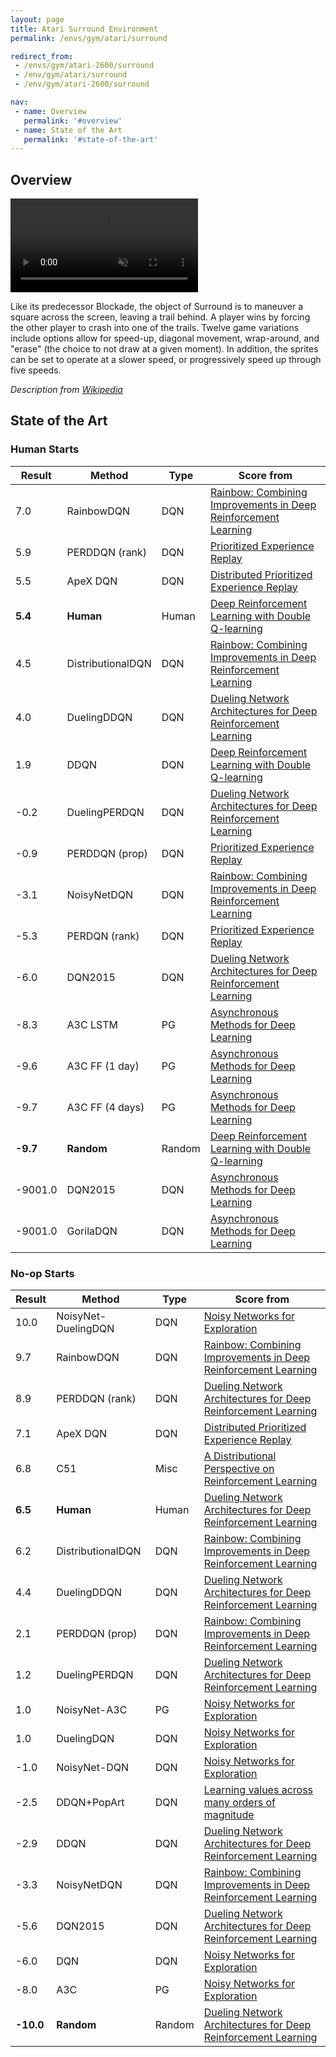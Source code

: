 ```yaml
---
layout: page
title: Atari Surround Environment
permalink: /envs/gym/atari/surround

redirect_from:
 - /envs/gym/atari-2600/surround
 - /env/gym/atari/surround
 - /env/gym/atari-2600/surround

nav:
 - name: Overview
   permalink: '#overview'
 - name: State of the Art
   permalink: '#state-of-the-art'
---
```



## Overview

<video autoplay muted loop controls>
  <source src="{{ 'assets/_pages/envs/gym/atari/surround.mp4' | absolute_url }}" type="video/mp4">
</video>

Like its predecessor Blockade, the object of Surround is to maneuver a square across the screen, leaving a trail behind. A player wins by forcing the other player to crash into one of the trails. Twelve game variations include options allow for speed-up, diagonal movement, wrap-around, and "erase" (the choice to not draw at a given moment). In addition, the sprites can be set to operate at a slower speed, or progressively speed up through five speeds.

*Description from [Wikipedia](https://en.wikipedia.org/wiki/Surround_(video_game))*


## State of the Art

### Human Starts

| Result | Method | Type | Score from |
|--------|--------|------|------------|
| 7.0 | RainbowDQN | DQN | [Rainbow: Combining Improvements in Deep Reinforcement Learning](https://arxiv.org/abs/1710.02298) |
| 5.9 | PERDDQN (rank) | DQN | [Prioritized Experience Replay](https://arxiv.org/abs/1511.05952) |
| 5.5 | ApeX DQN | DQN | [Distributed Prioritized Experience Replay](https://arxiv.org/abs/1803.00933) |
| **5.4** | **Human** | Human | [Deep Reinforcement Learning with Double Q-learning](https://arxiv.org/abs/1509.06461) |
| 4.5 | DistributionalDQN | DQN | [Rainbow: Combining Improvements in Deep Reinforcement Learning](https://arxiv.org/abs/1710.02298) |
| 4.0 | DuelingDDQN | DQN | [Dueling Network Architectures for Deep Reinforcement Learning](https://arxiv.org/abs/1511.06581) |
| 1.9 | DDQN | DQN | [Deep Reinforcement Learning with Double Q-learning](https://arxiv.org/abs/1509.06461) |
| -0.2 | DuelingPERDQN | DQN | [Dueling Network Architectures for Deep Reinforcement Learning](https://arxiv.org/abs/1511.06581) |
| -0.9 | PERDDQN (prop) | DQN | [Prioritized Experience Replay](https://arxiv.org/abs/1511.05952) |
| -3.1 | NoisyNetDQN | DQN | [Rainbow: Combining Improvements in Deep Reinforcement Learning](https://arxiv.org/abs/1710.02298) |
| -5.3 | PERDQN (rank) | DQN | [Prioritized Experience Replay](https://arxiv.org/abs/1511.05952) |
| -6.0 | DQN2015 | DQN | [Dueling Network Architectures for Deep Reinforcement Learning](https://arxiv.org/abs/1511.06581) |
| -8.3 | A3C LSTM | PG | [Asynchronous Methods for Deep Learning](https://arxiv.org/abs/1602.01783) |
| -9.6 | A3C FF (1 day) | PG | [Asynchronous Methods for Deep Learning](https://arxiv.org/abs/1602.01783) |
| -9.7 | A3C FF (4 days) | PG | [Asynchronous Methods for Deep Learning](https://arxiv.org/abs/1602.01783) |
| **-9.7** | **Random** | Random | [Deep Reinforcement Learning with Double Q-learning](https://arxiv.org/abs/1509.06461) |
| -9001.0 | DQN2015 | DQN | [Asynchronous Methods for Deep Learning](https://arxiv.org/abs/1602.01783) |
| -9001.0 | GorilaDQN | DQN | [Asynchronous Methods for Deep Learning](https://arxiv.org/abs/1602.01783) |

### No-op Starts

| Result | Method | Type | Score from |
|--------|--------|------|------------|
| 10.0 | NoisyNet-DuelingDQN | DQN | [Noisy Networks for Exploration](https://arxiv.org/abs/1706.10295) |
| 9.7 | RainbowDQN | DQN | [Rainbow: Combining Improvements in Deep Reinforcement Learning](https://arxiv.org/abs/1710.02298) |
| 8.9 | PERDDQN (rank) | DQN | [Dueling Network Architectures for Deep Reinforcement Learning](https://arxiv.org/abs/1511.06581) |
| 7.1 | ApeX DQN | DQN | [Distributed Prioritized Experience Replay](https://arxiv.org/abs/1803.00933) |
| 6.8 | C51 | Misc | [A Distributional Perspective on Reinforcement Learning](https://arxiv.org/abs/1707.06887) |
| **6.5** | **Human** | Human | [Dueling Network Architectures for Deep Reinforcement Learning](https://arxiv.org/abs/1511.06581) |
| 6.2 | DistributionalDQN | DQN | [Rainbow: Combining Improvements in Deep Reinforcement Learning](https://arxiv.org/abs/1710.02298) |
| 4.4 | DuelingDDQN | DQN | [Dueling Network Architectures for Deep Reinforcement Learning](https://arxiv.org/abs/1511.06581) |
| 2.1 | PERDDQN (prop) | DQN | [Rainbow: Combining Improvements in Deep Reinforcement Learning](https://arxiv.org/abs/1710.02298) |
| 1.2 | DuelingPERDQN | DQN | [Dueling Network Architectures for Deep Reinforcement Learning](https://arxiv.org/abs/1511.06581) |
| 1.0 | NoisyNet-A3C | PG | [Noisy Networks for Exploration](https://arxiv.org/abs/1706.10295) |
| 1.0 | DuelingDQN | DQN | [Noisy Networks for Exploration](https://arxiv.org/abs/1706.10295) |
| -1.0 | NoisyNet-DQN | DQN | [Noisy Networks for Exploration](https://arxiv.org/abs/1706.10295) |
| -2.5 | DDQN+PopArt | DQN | [Learning values across many orders of magnitude](https://arxiv.org/abs/1602.07714) |
| -2.9 | DDQN | DQN | [Dueling Network Architectures for Deep Reinforcement Learning](https://arxiv.org/abs/1511.06581) |
| -3.3 | NoisyNetDQN | DQN | [Rainbow: Combining Improvements in Deep Reinforcement Learning](https://arxiv.org/abs/1710.02298) |
| -5.6 | DQN2015 | DQN | [Dueling Network Architectures for Deep Reinforcement Learning](https://arxiv.org/abs/1511.06581) |
| -6.0 | DQN | DQN | [Noisy Networks for Exploration](https://arxiv.org/abs/1706.10295) |
| -8.0 | A3C | PG | [Noisy Networks for Exploration](https://arxiv.org/abs/1706.10295) |
| **-10.0** | **Random** | Random | [Dueling Network Architectures for Deep Reinforcement Learning](https://arxiv.org/abs/1511.06581) |

